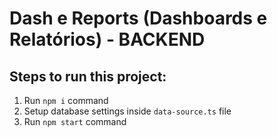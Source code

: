 #  Dash e Reports (Dashboards e Relatórios) - BACKEND
## Steps to run this project:

1. Run `npm i` command
2. Setup database settings inside `data-source.ts` file
3. Run `npm start` command
